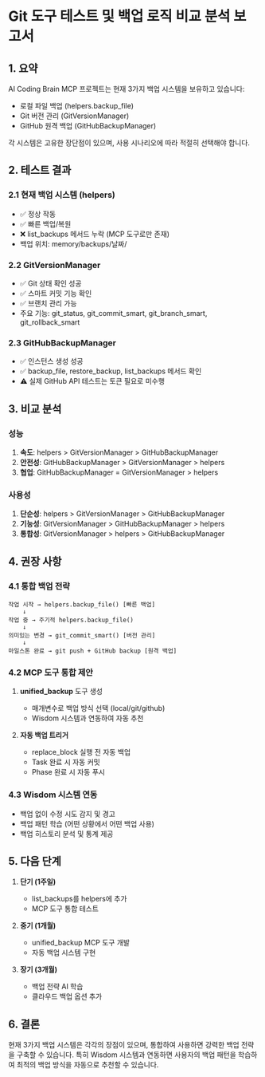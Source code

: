 
# Git 도구 테스트 및 백업 로직 비교 분석 보고서

## 1. 요약

AI Coding Brain MCP 프로젝트는 현재 3가지 백업 시스템을 보유하고 있습니다:
- 로컬 파일 백업 (helpers.backup_file)
- Git 버전 관리 (GitVersionManager)  
- GitHub 원격 백업 (GitHubBackupManager)

각 시스템은 고유한 장단점이 있으며, 사용 시나리오에 따라 적절히 선택해야 합니다.

## 2. 테스트 결과

### 2.1 현재 백업 시스템 (helpers)
- ✅ 정상 작동
- ✅ 빠른 백업/복원
- ❌ list_backups 메서드 누락 (MCP 도구로만 존재)
- 백업 위치: memory/backups/날짜/

### 2.2 GitVersionManager
- ✅ Git 상태 확인 성공
- ✅ 스마트 커밋 기능 확인
- ✅ 브랜치 관리 가능
- 주요 기능: git_status, git_commit_smart, git_branch_smart, git_rollback_smart

### 2.3 GitHubBackupManager  
- ✅ 인스턴스 생성 성공
- ✅ backup_file, restore_backup, list_backups 메서드 확인
- ⚠️ 실제 GitHub API 테스트는 토큰 필요로 미수행

## 3. 비교 분석

### 성능
1. **속도**: helpers > GitVersionManager > GitHubBackupManager
2. **안전성**: GitHubBackupManager > GitVersionManager > helpers
3. **협업**: GitHubBackupManager = GitVersionManager > helpers

### 사용성
1. **단순성**: helpers > GitVersionManager > GitHubBackupManager
2. **기능성**: GitVersionManager > GitHubBackupManager > helpers
3. **통합성**: GitVersionManager > helpers > GitHubBackupManager

## 4. 권장 사항

### 4.1 통합 백업 전략
```
작업 시작 → helpers.backup_file() [빠른 백업]
    ↓
작업 중 → 주기적 helpers.backup_file()
    ↓
의미있는 변경 → git_commit_smart() [버전 관리]
    ↓
마일스톤 완료 → git push + GitHub backup [원격 백업]
```

### 4.2 MCP 도구 통합 제안
1. **unified_backup** 도구 생성
   - 매개변수로 백업 방식 선택 (local/git/github)
   - Wisdom 시스템과 연동하여 자동 추천
   
2. **자동 백업 트리거**
   - replace_block 실행 전 자동 백업
   - Task 완료 시 자동 커밋
   - Phase 완료 시 자동 푸시

### 4.3 Wisdom 시스템 연동
- 백업 없이 수정 시도 감지 및 경고
- 백업 패턴 학습 (어떤 상황에서 어떤 백업 사용)
- 백업 히스토리 분석 및 통계 제공

## 5. 다음 단계

1. **단기 (1주일)**
   - list_backups를 helpers에 추가
   - MCP 도구 통합 테스트
   
2. **중기 (1개월)**
   - unified_backup MCP 도구 개발
   - 자동 백업 시스템 구현
   
3. **장기 (3개월)**
   - 백업 전략 AI 학습
   - 클라우드 백업 옵션 추가

## 6. 결론

현재 3가지 백업 시스템은 각각의 장점이 있으며, 통합하여 사용하면 
강력한 백업 전략을 구축할 수 있습니다. 특히 Wisdom 시스템과 연동하면
사용자의 백업 패턴을 학습하여 최적의 백업 방식을 자동으로 추천할 수 있습니다.
